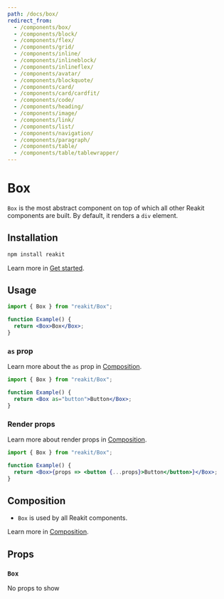 ```yaml
---
path: /docs/box/
redirect_from:
  - /components/box/
  - /components/block/
  - /components/flex/
  - /components/grid/
  - /components/inline/
  - /components/inlineblock/
  - /components/inlineflex/
  - /components/avatar/
  - /components/blockquote/
  - /components/card/
  - /components/card/cardfit/
  - /components/code/
  - /components/heading/
  - /components/image/
  - /components/link/
  - /components/list/
  - /components/navigation/
  - /components/paragraph/
  - /components/table/
  - /components/table/tablewrapper/
---
```


# Box

`Box` is the most abstract component on top of which all other Reakit components are built. By default, it renders a `div` element.

<carbon-ad></carbon-ad>

## Installation

```sh
npm install reakit
```

Learn more in [Get started](https://github.com/reakit/reakit/blob/master/docs/GET_STARTED.md).

## Usage

```jsx
import { Box } from "reakit/Box";

function Example() {
  return <Box>Box</Box>;
}
```

### `as` prop

Learn more about the `as` prop in [Composition](https://github.com/reakit/reakit/blob/master/docs/COMPOSITION.md/#as-prop).

```jsx
import { Box } from "reakit/Box";

function Example() {
  return <Box as="button">Button</Box>;
}
```

### Render props

Learn more about render props in [Composition](https://github.com/reakit/reakit/blob/master/docs/COMPOSITION.md/#render-props).

```jsx
import { Box } from "reakit/Box";

function Example() {
  return <Box>{props => <button {...props}>Button</button>}</Box>;
}
```

## Composition

- `Box` is used by all Reakit components.

Learn more in [Composition](https://github.com/reakit/reakit/blob/master/docs/COMPOSITION.md/#props-hooks).

## Props

<!-- Automatically generated -->

### `Box`

No props to show
